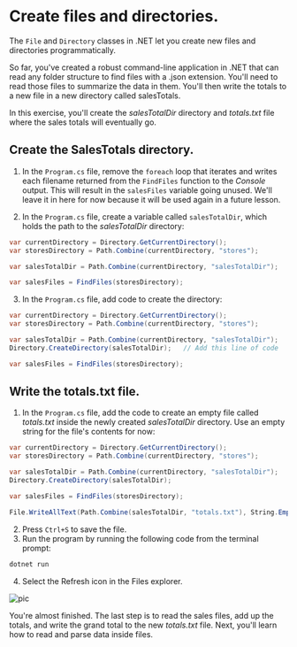 # Create files and directories.
The `File` and `Directory` classes in .NET let you create new files and directories programmatically.

So far, you've created a robust command-line application in .NET that can read any folder structure to find files with a .json extension. You'll need to read those files to summarize the data in them. You'll then write the totals to a new file in a new directory called salesTotals.

In this exercise, you'll create the *salesTotalDir* directory and *totals.txt* file where the sales totals will eventually go.

## Create the SalesTotals directory.
1. In the `Program.cs` file, remove the `foreach` loop that iterates and writes each filename returned from the `FindFiles` function to the *Console* output. This will result in the `salesFiles` variable going unused. We'll leave it in here for now because it will be used again in a future lesson.

2. In the `Program.cs` file, create a variable called `salesTotalDir`, which holds the path to the *salesTotalDir* directory:

```cs
var currentDirectory = Directory.GetCurrentDirectory();
var storesDirectory = Path.Combine(currentDirectory, "stores");

var salesTotalDir = Path.Combine(currentDirectory, "salesTotalDir");

var salesFiles = FindFiles(storesDirectory);
```

3. In the `Program.cs` file, add code to create the directory:

```cs
var currentDirectory = Directory.GetCurrentDirectory();
var storesDirectory = Path.Combine(currentDirectory, "stores");

var salesTotalDir = Path.Combine(currentDirectory, "salesTotalDir");
Directory.CreateDirectory(salesTotalDir);   // Add this line of code

var salesFiles = FindFiles(storesDirectory);
```

## Write the totals.txt file.
1. In the `Program.cs` file, add the code to create an empty file called *totals.txt* inside the newly created *salesTotalDir* directory. Use an empty string for the file's contents for now:

```cs
var currentDirectory = Directory.GetCurrentDirectory();
var storesDirectory = Path.Combine(currentDirectory, "stores");

var salesTotalDir = Path.Combine(currentDirectory, "salesTotalDir");
Directory.CreateDirectory(salesTotalDir);

var salesFiles = FindFiles(storesDirectory);

File.WriteAllText(Path.Combine(salesTotalDir, "totals.txt"), String.Empty);
```

2. Press `Ctrl+S` to save the file.
3. Run the program by running the following code from the terminal prompt:

```bash
dotnet run
```

4. Select the Refresh icon in the Files explorer.

![pic](https://learn.microsoft.com/en-us/training/modules/dotnet-files/media/refresh-file-explorer.png)

You're almost finished. The last step is to read the sales files, add up the totals, and write the grand total to the new *totals.txt* file. Next, you'll learn how to read and parse data inside files.